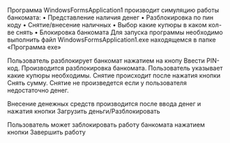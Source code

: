 Программа WindowsFormsApplication1 производит симуляцию работы банкомата:
•	Представление наличия денег
•	Разблокировка по пин коду
•	Снятие/внесение наличных
•	Выбор какие купюры в каком кол-ве снять
•	Блокировка банкомата
Для запуска программы необходимо выполнить файл WindowsFormsApplication1.exe находящемся в папке «Программа exe»
 
Пользователь разблокирует банкомат нажатием на кнопу Ввести PIN-код. Производится разблокировка банкомата. Пользователь указывает какие купюры необходимы. Снятие происходит после нажатия кнопки Снять сумму. Снятие не произведется если у пользователя недостаточно денег. 
 
Внесение денежных средств производится после ввода денег и нажатия кнопки Загрузить деньги/Разблокировать
 
Пользователь может заблокировать работу банкомата нажатием кнопки Завершить работу
